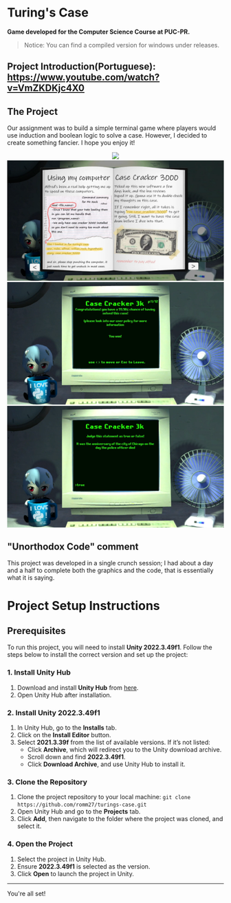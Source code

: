 
# Turing's Case
**Game developed for the Computer Science Course at PUC-PR.**

>Notice: You can find a compiled version for windows under releases.

## Project Introduction(Portuguese): https://www.youtube.com/watch?v=VmZKDKjc4X0
## The Project  
Our assignment was to build a simple terminal game where players would use induction and boolean logic to solve a case. However, I decided to create something fancier. I hope you enjoy it!

<p align="center">
<img width="600" src="Src/assets/to_readme/demo.gif">
<img width="600" src="Src/assets/to_readme/1.png">
<img width="600" src="Src/assets/to_readme/2.png">
<img width="600" src="Src/assets/to_readme/3.png">
</p>

## "Unorthodox Code" comment
This project was developed in a single crunch session; I had about a day and a half to complete both the graphics and the code, that is essentially what it is saying.

# Project Setup Instructions

## Prerequisites

To run this project, you will need to install **Unity 2022.3.49f1**. Follow the steps below to install the correct version and set up the project:

### 1. Install Unity Hub

1. Download and install **Unity Hub** from [here](https://unity.com/download).
2. Open Unity Hub after installation.

### 2. Install Unity 2022.3.49f1

1. In Unity Hub, go to the **Installs** tab.
2. Click on the **Install Editor** button.
3. Select **2021.3.39f** from the list of available versions. If it’s not listed:
   - Click **Archive**, which will redirect you to the Unity download archive.
   - Scroll down and find **2022.3.49f1**.
   - Click **Download Archive**, and use Unity Hub to install it.

### 3. Clone the Repository

1. Clone the project repository to your local machine:
   ```git clone https://github.com/romm27/turings-case.git```
2. Open Unity Hub and go to the **Projects** tab.
3. Click **Add**, then navigate to the folder where the project was cloned, and select it.

### 4. Open the Project

1. Select the project in Unity Hub.
2. Ensure **2022.3.49f1** is selected as the version.
3. Click **Open** to launch the project in Unity.

---

You're all set!
